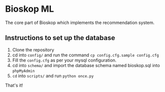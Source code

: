 # Bioskop ML

The core part of Bioskop which implements the recommendation system.

## Instructions to set up the database

1. Clone the repository
2. cd into `config/` and run the command `cp config.cfg.sample config.cfg`
3. Fill the `config.cfg` as per your mysql configuration.
4. cd into `schema/` and import the database schema named bioskop.sql into `phpMyAdmin`
5. `cd` into `scripts/` and run `python once.py` 

That's it!
